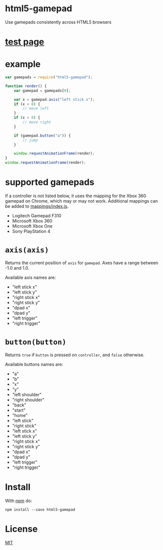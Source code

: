 # html5-gamepad
Use gamepads consistently across HTML5 browsers

# [test page](https://ericlathrop.github.io/html5-gamepad/)

# example

```javascript
var gamepads = require("html5-gamepad");

function render() {
	var gamepad = gamepads[0];

	var x = gamepad.axis("left stick x");
	if (x < 0) {
		// move left
	}
	if (x > 0) {
		// move right
	}

	if (gamepad.button("a")) {
		// jump
	}

	window.requestAnimationFrame(render);
}
window.requestAnimationFrame(render);
```

# supported gamepads

If a controller is not listed below, it uses the mapping for the Xbox 360 gamepad on Chrome, which may or may not work. Additional mappings can be added to [mappings/index.js](mappings/index.js).

* Logitech Gamepad F310
* Microsoft Xbox 360
* Microsoft Xbox One
* Sony PlayStation 4

# `axis(axis)`

Returns the current position of `axis` for `gamepad`. Axes have a range between
-1.0 and 1.0.

Available axis names are:

* "left stick x"
* "left stick y"
* "right stick x"
* "right stick y"
* "dpad x"
* "dpad y"
* "left trigger"
* "right trigger"

# `button(button)`

Returns `true` if `button` is pressed on `controller`, and `false` otherwise.

Available buttons names are:

* "a"
* "b"
* "x"
* "y"
* "left shoulder"
* "right shoulder"
* "back"
* "start"
* "home"
* "left stick"
* "right stick"
* "left stick x"
* "left stick y"
* "right stick x"
* "right stick y"
* "dpad x"
* "dpad y"
* "left trigger"
* "right trigger"

# Install

With [npm](https://www.npmjs.com/) do:

```
npm install --save html5-gamepad
```

# License

[MIT](LICENSE)
